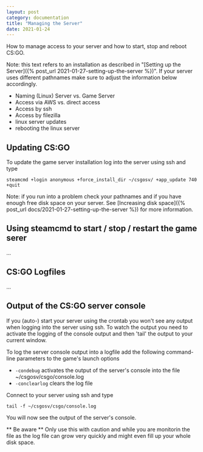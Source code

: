 ```yaml
---
layout: post
category: documentation
title: "Managing the Server"
date: 2021-01-24
---
```


How to manage access to your server and how to start, stop and reboot CS:GO.

Note: this text refers to an installation as described in "[Setting up the Server]({% post_url 2021-01-27-setting-up-the-server %})". If your server uses different pathnames make sure to adjust the information below accordingly.


* Naming (Linux) Server vs. Game Server
* Access via AWS vs. direct access
* Access by ssh
* Access by filezilla
* linux server updates
* rebooting the linux server



## Updating CS:GO ##

To update the game server installation log into the server using ssh and type

    steamcmd +login anonymous +force_install_dir ~/csgosv/ +app_update 740 +quit

Note: if you run into a problem check your pathnames and if you have enough free disk space on your server. See [Increasing disk space]({% post_url docs/2021-01-27-setting-up-the-server %}) for more information.

## Using steamcmd to start / stop / restart the game serer ##

...

## CS:GO Logfiles ##

...

## Output of the CS:GO server console ##

If you (auto-) start your server using the crontab you won't see any output when logging into the server using ssh. To watch the output you need to activate the logging of the console output and then 'tail' the output to your current window.

To log the server console output into a logfile add the following command-line parameters to the game's launch options 

* `-condebug` activates the output of the server's console into the file ~/csgosv/csgo/console.log 
* `-conclearlog` clears the log file

Connect to your server using ssh and type

    tail -f ~/csgosv/csgo/console.log

You will now see the output of the server's console.

** Be aware ** Only use this with caution and while you are monitorin the file as the log file can grow very quickly and might even fill up your whole disk space.




